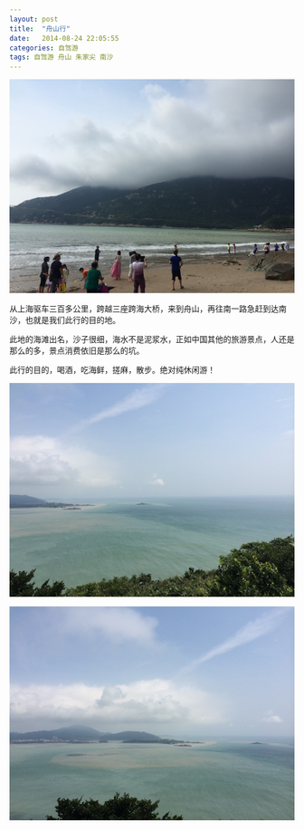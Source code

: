```yaml
---
layout: post
title:  "舟山行"
date:   2014-08-24 22:05:55
categories: 自驾游
tags: 自驾游 舟山 朱家尖 南沙
---
```


![093219](/assets/2014/08/24/093219.jpg)

从上海驱车三百多公里，跨越三座跨海大桥，来到舟山，再往南一路急赶到达南沙，也就是我们此行的目的地。

此地的海滩出名，沙子很细，海水不是泥浆水，正如中国其他的旅游景点，人还是那么的多，景点消费依旧是那么的坑。

此行的目的，喝酒，吃海鲜，搓麻，散步。绝对纯休闲游！

![101447](/assets/2014/08/24/101447.jpg)

![101451](/assets/2014/08/24/101451.jpg)